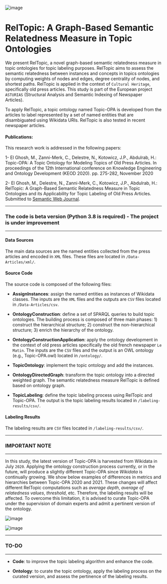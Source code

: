 ![image](https://user-images.githubusercontent.com/91874965/135903361-4895d311-46a8-42e7-8316-516e04137bcc.png)

# RelTopic: A Graph-Based Semantic Relatedness Measure in Topic Ontologies 

We present RelTopic, a novel graph-based semantic relatedness measure in topic ontologies for topic labeling purposes. RelTopic aims to assess the semantic relatedness between instances and concepts in topics ontologies by computing weights of nodes and edges, degree centrality of nodes, and shortest paths. RelTopic is applied in the context of `Cultural Heritage`, specifically old press articles. This study is part of the European project `ASTURIAS` (Structural Analysis and Semantic Indexing of Newspaper Articles). 

To apply RelTopic, a topic ontology named Topic-OPA is developed from the articles to label represented by a set of named entities that are disambiguated using Wikidata URIs. RelTopic is also tested in recent newspaper articles.

#### Publications: 
This research work is addressed in the following papers:

1- El Ghosh, M., Zanni-Merk, C., Delestre, N., Kotowicz, J.P., Abdulrab, H.: Topic-OPA: A Topic Ontology for Modeling Topics of Old Press Articles. In proceedings of the 12th International conference on Knowledge Engineering and Ontology Development (KEOD 2020). pp. 275-282, November 2020

2- El Ghosh, M., Delestre, N., Zanni-Merk, C., Kotowicz, J.P., Abdulrab, H.: RelTopic: A Graph-Based Semantic Relatedness Measure in Topic Ontologies and its Applicability for Topic Labeling of Old Press Articles. Submitted to [Semantic Web Journal](http://www.semantic-web-journal.net/content/reltopic-graph-based-semantic-relatedness-measure-topic-ontologies-and-its-applicability-0).

------------------------------------------------------------------------------------------
### The code is beta version (Python 3.8 is required) - The project is under improvement
------------------------------------------------------------------------------------------
#### Data Sources
The main data sources are the named entities collected from the press articles and encoded in `XML` files. These files are located in `/Data-Articles/xml/`.

#### Source Code
The source code is composed of the following files:

* **AssignInstances**: assign the named entities as instances of Wikidata classes. The inputs are the `XML` files and the outputs are `CSV` files located in `/Data-Articles/csv`.

* **OntologyConstruction**: define a set of SPARQL queries to build topic ontologies. The building process is composed of three main phases: 1) construct the hierarchical structure; 2) construct the non-hierarchical structure; 3) enrich the hierarchy of the ontology.

* **OntologyConstructionApplication**: apply the ontology development in the context of old press articles specifically the old french newspaper `Le Matin`. The inputs are the `CSV` files and the output is an OWL ontology (e.g., Topic-OPA.owl) located in `/ontology/`.

* **TopicOntology**: implement the topic ontology and add the instances. 

* **OntologyDirectedGraph**: transform the topic ontology into a directed weighted graph. The semantic relatedness measure RelTopic is defined based on ontology graph.

* **TopicLabeling**: define the topic labeling process using RelTopic and Topic-OPA. The output is the topic labeling results located in `/labeling-results/csv/`.


#### Labeling Results
The labeling results are `CSV` files located in `/labeling-results/csv/`.

-------------------------------------------------------
### IMPORTANT NOTE
-------------------------------------------------------
In this study, the latest version of Topic-OPA is harvested from Wikidata in July `2020`. Applying the ontology construction process currently, or in the future, will produce a slightly different Topic-OPA since *Wikidata* is continually growing. We show below examples of differences in metrics and hierarchies between Topic-OPA 2020 and 2021. These changes will affect different RelTopic computations such as *average depth*, *average of relatedness values*, *threshold*, etc. Therefore, the labeling results will be affected. To overcome this limitation, it is advised to curate Topic-OPA under the supervision of domain experts and admit a pertinent version of the ontology.

![image](https://user-images.githubusercontent.com/91874965/135832335-e8510443-8fdc-4fe7-917b-d170ae962de4.png)

![image](https://user-images.githubusercontent.com/91874965/135831768-a222a93d-9b4d-4f65-b51a-a53ab3a7bd60.png)

-------------------------------------------------------
### TO-DO
-------------------------------------------------------
* **Code**: to improve the topic labeling algorithm and enhance the code.

* **Ontology**: to curate the topic ontology, apply the labeling process on the curated version, and assess the pertinence of the labeling results.
 
